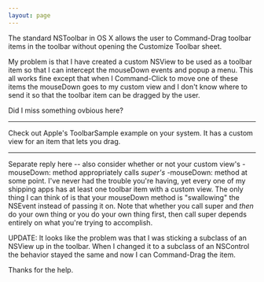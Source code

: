 ```yaml
---
layout: page
---
```


The standard NSToolbar in OS X allows the user to Command-Drag toolbar items in the toolbar without opening the Customize Toolbar sheet.

My problem is that I have created a custom NSView to be used as a toolbar item so that I can intercept the mouseDown events and popup a menu. This all works fine except that when I Command-Click to move one of these items the mouseDown goes to my custom view and I don't know where to send it so that the toolbar item can be dragged by the user.

Did I miss something ovbious here?

----

Check out Apple's ToolbarSample example on your system. It has a custom view for an item that lets you drag.

----
Separate reply here -- also consider whether or not your custom view's     -mouseDown: method appropriately calls *super's*     -mouseDown: method at some point. I've never had the trouble you're having, yet every one of my shipping apps has at least one toolbar item with a custom view. The only thing I can think of is that your mouseDown method is "swallowing" the NSEvent instead of passing it on. Note that whether you call super and *then* do your own thing or you do your own thing first, then call super depends entirely on what you're trying to accomplish.

UPDATE: It looks like the problem was that I was sticking a subclass of an NSView up in the toolbar. When I changed it to a subclass of an NSControl the behavior stayed the same and now I can Command-Drag the item.

Thanks for the help.
